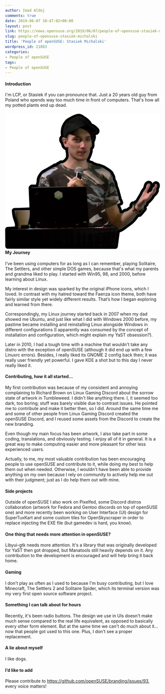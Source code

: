 ```yaml
---
author: Imad Aldoj
comments: true
date: 2019-06-07 10:47:02+00:00
layout: post
link: https://news.opensuse.org/2019/06/07/people-of-opensuse-stasiek-michalski/
slug: people-of-opensuse-stasiek-michalski
title: 'People of openSUSE: Stasiek Michalski'
wordpress_id: 21883
categories:
- People of openSUSE
tags:
- People of openSUSE
---
```


#### Introduction


I'm LCP, or Stasiek if you can pronounce that. Just a 20 years old guy from Poland who spends way too much time in front of computers. That's how all my potted plants end up dead.


#### ![](/wp-content/uploads/2019/06/lcp.png)My Journey


I’ve been using computers for as long as I can remember, playing Solitaire, The Settlers, and other simple DOS games, because that's what my parents and grandma liked to play. I started with Win95, 98, and 2000, before learning about Linux.

My interest in design was sparked by the original iPhone icons, which I loved. In contrast with my hatred toward the Faenza icon theme, both have fairly similar style yet widely different results. That’s how I began exploring and learned from there.

Correspondingly, my Linux journey started back in 2007 when my dad showed me Ubuntu, and just like what I did with Windows 2000 before, my pastime became installing and reinstalling Linux alongside Windows in different configurations (I apparently was consumed by the concept of installation and configuration, which might explain my YaST obsession?).

Later in 2010, I had a tough time with a machine that wouldn't take any distro with the exception of openSUSE (although it did end up with a few Linuxrc errors). Besides, I really liked its GNOME 2 config back then; it was really user friendly yet powerful. I gave KDE a shot but to this day I never really liked it.


#### Contributing, how it all started...


My first contribution was because of my consistent and annoying complaining to Richard Brown on Linux Gaming Discord about the sorrow state of artwork in Tumbleweed. I didn't like anything there. I, it seemed too dark, too boring; stuff was barely visible due to contrast issues. He pointed me to contribute and make it better then, so I did. Around the same time me and some of other people from Linux Gaming Discord created the openSUSE Discord, and I reused some assets from the Discord to create the new branding.

Even though my main focus has been artwork, I also take part in some coding, translations, and obviously testing. I enjoy all of it in general. It is a great way to make computing easier and more pleasant for other less experienced users.

Actually, to me, my most valuable contribution has been encouraging people to use openSUSE and contribute to it, while doing my best to help them out when needed. Otherwise, I wouldn't have been able to provide anything on my own because I rely on community to actively help me out with their judgment; just as I do help them out with mine.


#### Side projects


Outside of openSUSE I also work on Pixelfed, some Discord distros collaboration (artwork for Fedora and Gentoo discords on top of openSUSE one) and more recently been working on User Interface (UI) design for SuperTuxKart and some custom tiles for OpenSkyscraper in order to replace injecting the EXE file (but gamedev is hard, you know).


#### One thing that needs more attention in openSUSE?


Libyui-gtk needs more attention. It's a library that was originally developed for YaST then got dropped, but Manatools still heavily depends on it. Any contribution to the development is encouraged and will help bring it back home.


#### Gaming


I don't play as often as I used to because I'm busy contributing, but I love Minecraft, The Settlers 2 and Solitaire Spider, which its terminal version was my very first open source software project.


#### Something I can talk about for hours


Recently, it's been radio buttons. The design we use in UIs doesn't make much sense compared to the real life equivalent, as opposed to basically every other form element. But at the same time we can't do much about it... now that people got used to this one. Plus, I don't see a proper replacement.


#### A lie about myself


I like dogs.


#### I’d like to add


Please contribute to https://github.com/openSUSE/branding/issues/93, every voice matters!
